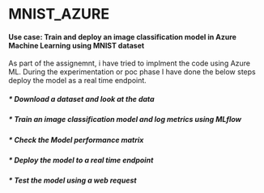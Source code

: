 # MNIST_AZURE

#### Use case: Train and deploy an image classification model in Azure Machine Learning using MNIST dataset

As part of the assignemnt, i have tried to implment the code using Azure ML. During the experimentation or poc phase I have done the below steps deploy the model as a real time endpoint. 


##### * Download a dataset and look at the data
##### * Train an image classification model and log metrics using MLflow
##### * Check the Model performance matrix
##### * Deploy the model to a real time endpoint
##### * Test the model using a web request


